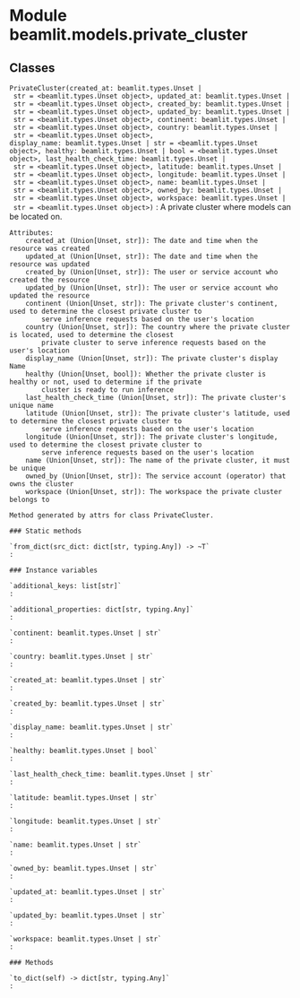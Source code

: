 Module beamlit.models.private_cluster
=====================================

Classes
-------

`PrivateCluster(created_at: beamlit.types.Unset | str = <beamlit.types.Unset object>, updated_at: beamlit.types.Unset | str = <beamlit.types.Unset object>, created_by: beamlit.types.Unset | str = <beamlit.types.Unset object>, updated_by: beamlit.types.Unset | str = <beamlit.types.Unset object>, continent: beamlit.types.Unset | str = <beamlit.types.Unset object>, country: beamlit.types.Unset | str = <beamlit.types.Unset object>, display_name: beamlit.types.Unset | str = <beamlit.types.Unset object>, healthy: beamlit.types.Unset | bool = <beamlit.types.Unset object>, last_health_check_time: beamlit.types.Unset | str = <beamlit.types.Unset object>, latitude: beamlit.types.Unset | str = <beamlit.types.Unset object>, longitude: beamlit.types.Unset | str = <beamlit.types.Unset object>, name: beamlit.types.Unset | str = <beamlit.types.Unset object>, owned_by: beamlit.types.Unset | str = <beamlit.types.Unset object>, workspace: beamlit.types.Unset | str = <beamlit.types.Unset object>)`
:   A private cluster where models can be located on.
    
    Attributes:
        created_at (Union[Unset, str]): The date and time when the resource was created
        updated_at (Union[Unset, str]): The date and time when the resource was updated
        created_by (Union[Unset, str]): The user or service account who created the resource
        updated_by (Union[Unset, str]): The user or service account who updated the resource
        continent (Union[Unset, str]): The private cluster's continent, used to determine the closest private cluster to
            serve inference requests based on the user's location
        country (Union[Unset, str]): The country where the private cluster is located, used to determine the closest
            private cluster to serve inference requests based on the user's location
        display_name (Union[Unset, str]): The private cluster's display Name
        healthy (Union[Unset, bool]): Whether the private cluster is healthy or not, used to determine if the private
            cluster is ready to run inference
        last_health_check_time (Union[Unset, str]): The private cluster's unique name
        latitude (Union[Unset, str]): The private cluster's latitude, used to determine the closest private cluster to
            serve inference requests based on the user's location
        longitude (Union[Unset, str]): The private cluster's longitude, used to determine the closest private cluster to
            serve inference requests based on the user's location
        name (Union[Unset, str]): The name of the private cluster, it must be unique
        owned_by (Union[Unset, str]): The service account (operator) that owns the cluster
        workspace (Union[Unset, str]): The workspace the private cluster belongs to
    
    Method generated by attrs for class PrivateCluster.

    ### Static methods

    `from_dict(src_dict: dict[str, typing.Any]) ‑> ~T`
    :

    ### Instance variables

    `additional_keys: list[str]`
    :

    `additional_properties: dict[str, typing.Any]`
    :

    `continent: beamlit.types.Unset | str`
    :

    `country: beamlit.types.Unset | str`
    :

    `created_at: beamlit.types.Unset | str`
    :

    `created_by: beamlit.types.Unset | str`
    :

    `display_name: beamlit.types.Unset | str`
    :

    `healthy: beamlit.types.Unset | bool`
    :

    `last_health_check_time: beamlit.types.Unset | str`
    :

    `latitude: beamlit.types.Unset | str`
    :

    `longitude: beamlit.types.Unset | str`
    :

    `name: beamlit.types.Unset | str`
    :

    `owned_by: beamlit.types.Unset | str`
    :

    `updated_at: beamlit.types.Unset | str`
    :

    `updated_by: beamlit.types.Unset | str`
    :

    `workspace: beamlit.types.Unset | str`
    :

    ### Methods

    `to_dict(self) ‑> dict[str, typing.Any]`
    :